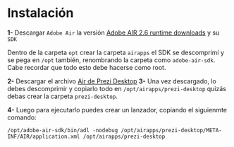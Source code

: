 Instalación
===========

**1-** Descargar `Adobe Air` la versión [Adobe AIR 2.6 runtime downloads](http://airdownload.adobe.com/air/lin/download/2.6/AdobeAIRInstaller.bin) y su `SDK` 

Dentro de la carpeta `opt`  crear la carpeta `airapps` el SDK se descomprimí y se pega en `/opt` también, renombrando la carpeta como `adobe-air-sdk`.  Cabe recordar que todo esto debe hacerse como root.

**2-** Descargar el archivo [Air de Prezi Desktop](http://www.mediafire.com/download/2e4v9hw3hv3qgz9/PreziDesktop_3.042.air)
**3-** Una vez descargado, lo debes descomprimir y copiarlo todo en `/opt/airapps/prezi-desktop` quizás debas crear la carpeta `prezi-desktop`.

**4-** Luego para ejecutarlo puedes crear un lanzador, copiando el siguienmte comando:

```
/opt/adobe-air-sdk/bin/adl -nodebug /opt/airapps/prezi-desktop/META-INF/AIR/application.xml /opt/airapps/prezi-desktop

```
